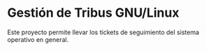 # Gestión de Tribus GNU/Linux

Este proyecto permite llevar los tickets de seguimiento del sistema operativo en general.
